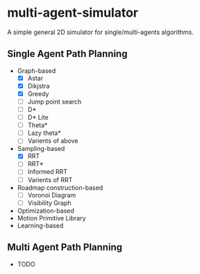 # multi-agent-simulator

A simple general 2D simulator for single/multi-agents algorithms.

## Single Agent Path Planning

- Graph-based
  - [x] Astar
  - [x] Dikjstra
  - [x] Greedy
  - [ ] Jump point search
  - [ ] D*
  - [ ] D* Lite
  - [ ] Theta*
  - [ ] Lazy theta*
  - [ ] Varients of above
- Sampling-based
  - [x] RRT
  - [ ] RRT*
  - [ ] Informed RRT
  - [ ] Varients of RRT
- Roadmap construction-based
  - [ ] Voronoi Diagram
  - [ ] Visibility Graph
- Optimization-based
- Motion Primitive Library
- Learning-based
  
## Multi Agent Path Planning

- TODO
